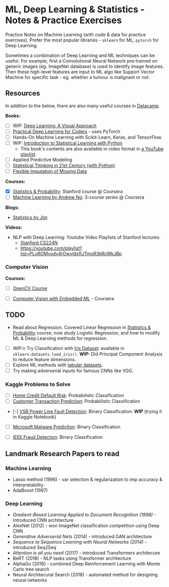 # ML, Deep Learning & Statistics - Notes & Practice Exercises
Practice Notes on Machine Learning (with code &amp; data for practice exercises). Prefer the most popular libraries - `sklearn` for ML, `pytorch` for Deep Learning.

Sometimes a combination of Deep Learning and ML techniques can be useful. For example, first a Convolutional Neural Network pre-trained on generic images (eg. ImageNet database) is used to identify image features. Then these high-level features are input to ML algo like Support Vector Machine for specific task - eg. whether a tumour is malignant or not. 


## Resources
In addition to the below, there are also many useful courses in 
[Datacamp](https://app.datacamp.com/learn/courses).

**Books:**
- [ ] WIP: [Deep Learning: A Visual Approach](DeepLearningVisualApproach/)
- [ ] [Practical Deep Learning for Coders](https://course.fast.ai/) - uses PyTorch
- [ ] Hands-On Machine Learning with Scikit-Learn, Keras, and TensorFlow
- [ ] WIP: [Introduction to Statistical Learning with Python](IntroToStatisticalLearning/)
    - This book's contents are also available in video format in [a YouTube playlist](https://www.youtube.com/playlist?list=PLOg0ngHtcqbPTlZzRHA2ocQZqB1D_qZ5V).
- [ ] Applied Predictive Modeling
- [ ] [Statistical Thinking in 21st Century (with Python)](https://statsthinking21.github.io/statsthinking21-python/)
- [ ] [Flexible Imputation of Missing Data](https://stefvanbuuren.name/fimd)

**Courses:**
- [x] [Statistics & Probability](StanfordStatistics/): Stanford course @ Coursera
- [ ] [Machine Learning by Andrew Ng](https://www.coursera.org/specializations/machine-learning-introduction): 3-course series @ Coursera

**Blogs:**
- [Statistics by Jim](https://statisticsbyjim.com/)

**Videos:**
- NLP with Deep Learning: Youtube Video Playlists of Stanford lectures:
    - [Stanford CS224N](https://youtube.com/playlist?list=PLoROMvodv4rMFqRtEuo6SGjY4XbRIVRd4)
    - https://youtube.com/playlist?list=PLoROMvodv4rOwvldxftJTmoR3kRcWkJBp

### Computer Vision
**Courses:**
- [ ] [OpenCV Course](https://courses.opencv.org/courses/course-v1:OpenCV+Bootcamp+CV0/course/)
- [ ] [Computer Vision with Embedded ML](https://www.coursera.org/learn/computer-vision-with-embedded-machine-learning) - Coursera


## TODO
- Read about Regression. Covered Linear Regression in [Statistics & Probability](StanfordStatistics/) course, now study Logistic Regression, and how to modify ML & Deep Learning methods for regression.
- [ ] WIP:n Try Classification with [Iris Dataset](https://www.kaggle.com/datasets/uciml/iris): available in `sklearn.datasets.load_iris()`. **WIP:** Did Principal Component Analysis to reduce feature dimensions.
- [ ] Explore ML methods with [tabular datasets](https://dagshub.com/datasets/tabular/).
- [ ] Try making adverserial inputs for famous CNNs like VGG.

### Kaggle Problems to Solve
- [ ] [Home Credit Default Risk](https://www.kaggle.com/c/home-credit-default-risk): Probabilistic Classification
- [ ] [Customer Transaction Prediction](https://www.kaggle.com/c/santander-customer-transaction-prediction): Probabilistic Classification
- [-] [VSB Power Line Fault Detection](https://www.kaggle.com/c/vsb-power-line-fault-detection): Binary Classification: **WIP** (trying it in Kaggle Notebook)
- [ ] [Microsoft Malware Prediction](https://www.kaggle.com/c/microsoft-malware-prediction): Binary Classification
- [ ] [IEEE Fraud Detection](https://www.kaggle.com/c/ieee-fraud-detection): Binary Classification


## Landmark Research Papers to read

### Machine Learning
- Lasso method (1996) - var selection & regularization to imp accuracy & interpretability
- AdaBoost (1997)

### Deep Learning
- *Gradient-Based Learning Applied to Document Recognition (1998)* - introduced CNN architecture
- AlexNet (2012) - won ImageNet classification competition using Deep CNN
- *Generative Adverserial Nets (2014)* - introduced GAN architecture
- *Sequence to Sequence Learning with Neural Networks (2014)* - introduced Seq2Seq
- *Attention is all you need (2017)* - introduced Transformers architecure
- BeRT (2018) - NLP tasks using Transformer architecture
- AlphaGo (2016) - combined Deep Reinforcement Learning with Monte Carlo tree search
- Neural Architecural Search (2018) - automated method for designing neural networks